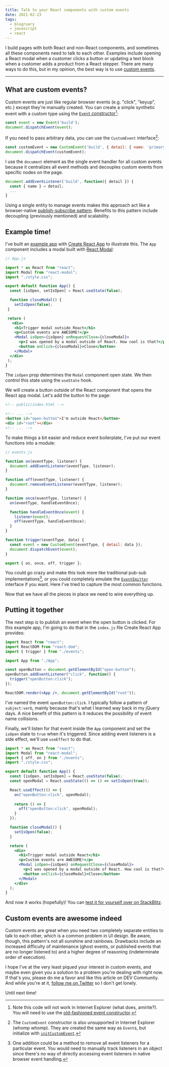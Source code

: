 ```yaml
---
title: Talk to your React components with custom events
date: 2021-02-23
tags: 
  - blogruary
  - javascript
  - react
---
```


I build pages with both React and non-React components, and sometimes all these components need to talk to each other. Examples include opening a React modal when a customer clicks a button or updating a text block when a customer adds a product from a React stepper. There are many ways to do this, but in my opinion, the best way is to use [custom events](https://developer.mozilla.org/en-US/docs/Web/API/CustomEvent).

---

## What are custom events?

Custom events are just like regular browser events (e.g. "click", "keyup", etc.) except they're manually created. You can create a simple synthetic event with a custom type using the [`Event` constructor](https://developer.mozilla.org/en-US/docs/Web/API/Event/Event)[^ie]:

```jsx
const event = new Event('build');
document.dispatchEvent(event);
```

If you need to pass arbitrary data, you can use the `CustomEvent` interface[^iecustom]:

```jsx
const customEvent = new CustomEvent('build', { detail: { name: 'primary' } });
document.dispatchEvent(customEvent);
```

I use the `document` element as the single event handler for all custom events because it centralizes all event methods and decouples custom events from specific nodes on the page.

```jsx
document.addEventListener('build', function({ detail }) {
  const { name } = detail;
  ...
}
```

Using a single entity to manage events makes this approach act like a browser-native [publish-subscribe pattern](https://en.wikipedia.org/wiki/Publish–subscribe_pattern). Benefits to this pattern include decoupling (previously mentioned) and scalability.

## Example time!

I've built an [example app](https://stackblitz.com/edit/react-zqp3ot?file=src%2FApp.js) with [Create React App](https://create-react-app.dev) to illustrate this. The `App` component includes a modal built with [React Modal](https://github.com/reactjs/react-modal):

```jsx
// App.js

import * as React from "react";
import Modal from "react-modal";
import "./style.css";

export default function App() {
  const [isOpen, setIsOpen] = React.useState(false);

  function closeModal() {
    setIsOpen(false);
 }

 return (
   <div>
    <h1>Trigger modal outside React</h1>
    <p>Custom events are AWESOME!</p>
    <Modal isOpen={isOpen} onRequestClose={closeModal}>
      <p>I was opened by a modal outside of React. How cool is that?</p>
      <button onClick={closeModal}>Close</button>
    </Modal>
  </div>
 );
}
```

The `isOpen` prop determines the `Modal` component open state. We then control this state using the `useState` hook.

We will create a button outside of the React component that opens the React app modal. Let's add the button to the page:

```html
<!-- public/index.html -->

<!-- ... -->
<button id="open-button">I'm outside React</button>
<div id="root"></div>
<!-- ... -->
```

To make things a bit easier and reduce event boilerplate, I've put our event functions into a module:

```jsx
// events.js

function on(eventType, listener) {
  document.addEventListener(eventType, listener);
}

function off(eventType, listener) {
  document.removeEventListener(eventType, listener);
}

function once(eventType, listener) {
  on(eventType, handleEventOnce);

  function handleEventOnce(event) {
    listener(event);
    off(eventType, handleEventOnce);
  }
}

function trigger(eventType, data) {
  const event = new CustomEvent(eventType, { detail: data });
  document.dispatchEvent(event);
}

export { on, once, off, trigger };
```

You could go crazy and make this look more like traditional pub-sub implementations[^pubsub], or you could completely emulate the [`EventEmitter`](https://nodejs.org/api/events.html#events_class_eventemitter) interface if you want. Here I've tried to capture the most common functions.


Now that we have all the pieces in place we need to wire everything up.

## Putting it together

The next step is to publish an event when the open button is clicked. For this example app, I'm going to do that in the `index.js` file Create React App provides:

```jsx
import React from "react";
import ReactDOM from "react-dom";
import { trigger } from "./events";

import App from "./App";

const openButton = document.getElementById("open-button");
openButton.addEventListener("click", function() {
  trigger("openButton:click");
});

ReactDOM.render(<App />, document.getElementById("root"));
```

I've named the event `openButton:click`. I typically follow a pattern of `subject:verb`, mainly because that's what I learned way back in my jQuery days. A nice benefit of this pattern is it reduces the possibility of event name collisions.

Finally, we'll listen for that event inside the `App` component and set the `isOpen` state to `true` when it's triggered. Since adding event listeners is a side effect, we'll use `useEffect` to do that.

```jsx
import * as React from "react";
import Modal from "react-modal";
import { off, on } from "./events";
import "./style.css";

export default function App() {
  const [isOpen, setIsOpen] = React.useState(false);
  const openModal = React.useState(() => () => setIsOpen(true));

  React.useEffect(() => {
    on("openButton:click", openModal);
    
    return () => {
      off("openButton:click", openModal);
    }
  });

  function closeModal() {
    setIsOpen(false);
  }

  return (
    <div>
      <h1>Trigger modal outside React</h1>
      <p>Custom events are AWESOME!</p>
      <Modal isOpen={isOpen} onRequestClose={closeModal}>
        <p>I was opened by a modal outside of React. How cool is that?</p>
        <button onClick={closeModal}>Close</button>
      </Modal>
    </div>
  );
}
```

And now it works (hopefully)! You can [test it for yourself over on StackBlitz](https://stackblitz.com/edit/react-zqp3ot?file=src%2FApp.js).

## Custom events are awesome indeed

Custom events are great when you need two completely separate entities to talk to each other, which is a common problem in UI design. Be aware, though, this pattern's not all sunshine and rainbows. Drawbacks include an increased difficulty of maintenance (ghost events, or published events that are no longer listened to) and a higher degree of reasoning (indeterminate order of execution).

I hope I've at the very least piqued your interest in custom events, and maybe even given you a solution to a problem you're dealing with right now. If that's you, please do me a favor and like this article on DEV Community. And while you're at it, [follow me on Twitter](https://twitter.com/therealboone) so I don't get lonely.

Until next time!

[^ie]: Note this code will not work in Internet Explorer (what does, amirite?). You will need to use the [old-fashioned event constructor](https://developer.mozilla.org/en-US/docs/Web/Guide/Events/Creating_and_triggering_events#the_old-fashioned_way).

[^iecustom]: The `CustomEvent` constructor is also unsupported in Internet Explorer (whomp whomp). They are created the same way as `Event`s, but initialize with [`initCustomEvent`](https://developer.mozilla.org/en-US/docs/Web/API/CustomEvent/initCustomEvent).

[^pubsub]: One addition could be a method to remove all event listeners for a particular event. You would need to manually track listeners in an object since there's no way of directly accessing event listeners in native browser event handling.

